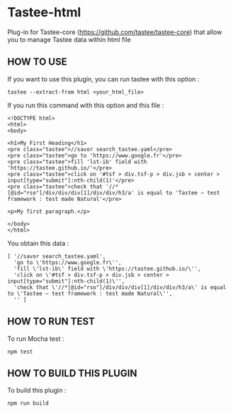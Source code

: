 
Tastee-html
===============

Plug-in for Tastee-core (https://github.com/tastee/tastee-core) that allow you to manage Tastee data within html file

## HOW TO USE

If you want to use this plugin, you can run tastee with this option :

```
tastee --extract-from html <your_html_file>
```

If you  run this command with this option and this file :

```
<!DOCTYPE html>
<html>
<body>

<h1>My First Heading</h1>
<pre class="tastee">//savor search_tastee.yaml</pre>
<pre class="tastee">go to 'https://www.google.fr'</pre>
<pre class="tastee">fill 'lst-ib' field with 'https://tastee.github.io/'</pre>
<pre class="tastee">click on '#tsf > div.tsf-p > div.jsb > center > input[type="submit"]:nth-child(1)'</pre>
<pre class="tastee">check that '//*[@id="rso"]/div/div/div[1]/div/div/h3/a' is equal to 'Tastee — test framework : test made Natural'</pre>

<p>My first paragraph.</p>

</body>
</html>
```

You obtain this data :

```
[ '//savor search_tastee.yaml',
  'go to \'https://www.google.fr\'',
  'fill \'lst-ib\' field with \'https://tastee.github.io/\'',
  'click on \'#tsf > div.tsf-p > div.jsb > center > input[type="submit"]:nth-child(1)\'',
  'check that \'//*[@id="rso"]/div/div/div[1]/div/div/h3/a\' is equal to \'Tastee — test framework : test made Natural\'',
  '' ]
```

## HOW TO RUN TEST

To run Mocha test :

```
npm test
```

## HOW TO BUILD THIS PLUGIN

To build this plugin :

```
npm run build
```
